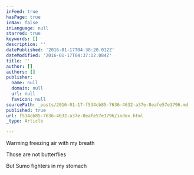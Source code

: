 ```yaml
---
inFeed: true
hasPage: true
inNav: false
inLanguage: null
starred: true
keywords: []
description: ''
datePublished: '2016-01-17T04:38:20.012Z'
dateModified: '2016-01-17T04:37:12.084Z'
title: ''
author: []
authors: []
publisher:
  name: null
  domain: null
  url: null
  favicon: null
sourcePath: _posts/2016-01-17-f534cb85-7636-4632-a37e-8eafe57e1796.md
published: true
url: f534cb85-7636-4632-a37e-8eafe57e1796/index.html
_type: Article

---
```

Warming freezing air with my breath

Those are not butterflies

But Sumo fighters in my stomach